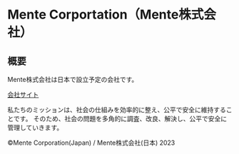 # Mente Corportation（Mente株式会社）

## 概要
 Mente株式会社は日本で設立予定の会社です。
 
 [会社サイト](https://mente.company/index.html)

 私たちのミッションは、社会の仕組みを効率的に整え、公平で安全に維持することです。
 そのため、社会の問題を多角的に調査、改良、解決し、公平で安全に管理していきます。

©︎Mente Corporation(Japan) / Mente株式会社(日本) 2023
